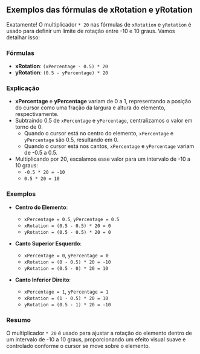 ## Exemplos das fórmulas de xRotation e yRotation

Exatamente! O multiplicador `* 20` nas fórmulas de `xRotation` e `yRotation` é usado para definir um limite de rotação entre -10 e 10 graus. Vamos detalhar isso:

### Fórmulas
- **xRotation**: `(xPercentage - 0.5) * 20`
- **yRotation**: `(0.5 - yPercentage) * 20`

### Explicação
- **xPercentage** e **yPercentage** variam de 0 a 1, representando a posição do cursor como uma fração da largura e altura do elemento, respectivamente.
- Subtraindo 0.5 de `xPercentage` e `yPercentage`, centralizamos o valor em torno de 0:
  - Quando o cursor está no centro do elemento, `xPercentage` e `yPercentage` são 0.5, resultando em 0.
  - Quando o cursor está nos cantos, `xPercentage` e `yPercentage` variam de -0.5 a 0.5.
- Multiplicando por 20, escalamos esse valor para um intervalo de -10 a 10 graus:
  - `-0.5 * 20 = -10`
  - `0.5 * 20 = 10`

### Exemplos
- **Centro do Elemento**:
  - `xPercentage = 0.5`, `yPercentage = 0.5`
  - `xRotation = (0.5 - 0.5) * 20 = 0`
  - `yRotation = (0.5 - 0.5) * 20 = 0`

- **Canto Superior Esquerdo**:
  - `xPercentage = 0`, `yPercentage = 0`
  - `xRotation = (0 - 0.5) * 20 = -10`
  - `yRotation = (0.5 - 0) * 20 = 10`

- **Canto Inferior Direito**:
  - `xPercentage = 1`, `yPercentage = 1`
  - `xRotation = (1 - 0.5) * 20 = 10`
  - `yRotation = (0.5 - 1) * 20 = -10`

### Resumo
O multiplicador `* 20` é usado para ajustar a rotação do elemento dentro de um intervalo de -10 a 10 graus, proporcionando um efeito visual suave e controlado conforme o cursor se move sobre o elemento.